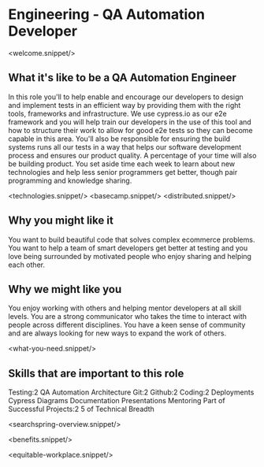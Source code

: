 # Engineering - QA Automation Developer
<welcome.snippet/>

## What it's like to be a QA Automation Engineer
In this role you'll to help enable and encourage our developers to design and implement tests in an efficient way by providing them with the right tools, frameworks and infrastructure.  We use cypress.io as our e2e framework and you will help train our developers in the use of this tool and how to structure their work to allow for good e2e tests so they can become capable in this area.  You'll also be responsible for ensuring the build systems runs all our tests in a way that helps our software development process and ensures our product quality.
A percentage of your time will also be building product.   You set aside time each week to learn about new technologies and help less senior programmers get better, though pair programming and knowledge sharing.

<technologies.snippet/>
<basecamp.snippet/>
<distributed.snippet/>

## Why you might like it
You want to build beautiful code that solves complex ecommerce problems.  You want to help a team of smart developers get better at testing and you love being surrounded by motivated people who enjoy sharing and helping each other.

## Why we might like you
You enjoy working with others and helping mentor developers at all skill levels.  You are a strong communicator who takes the time to interact with people across different disciplines. You have a keen sense of community and are always looking for new ways to expand the work of others.

<what-you-need.snippet/>

## Skills that are important to this role

<skills>
Testing:2
QA Automation
Architecture
Git:2
Github:2
Coding:2
Deployments
Cypress
Diagrams
Documentation
Presentations
Mentoring
Part of Successful Projects:2
5 of Technical Breadth
</skills>

<inherit doc="engineering-developer.md"/>

<searchspring-overview.snippet/>

<benefits.snippet/>

<equitable-workplace.snippet/>